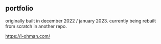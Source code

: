 ## portfolio

originally built in december 2022 / january 2023. currently being rebuilt from scratch in another repo.

https://l-ohman.com/

<!--
  to deploy to github pages:
  - run `npm run build` to create create the build
  - updates paths in `/build/asset-manifest.json` and `/build/index.html`
    - `react-scripts` writes the paths as have "/path/to/file" instead of "./path/to/file"
  - run `npm run deploy` to deploy
-->
